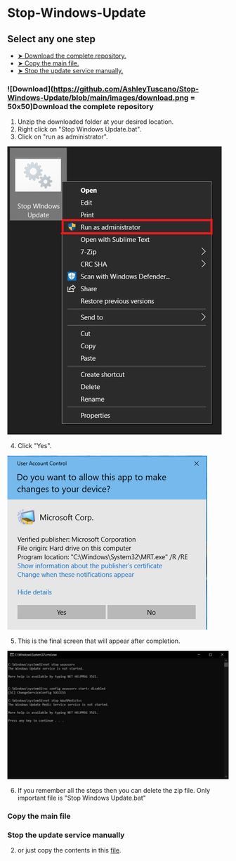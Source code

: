 # Stop-Windows-Update
## Select any one step
* [➤ Download the complete repository.](#download-the-complete-repository)
* [➤ Copy the main file.](#Copy-the-main-file)
* [➤ Stop the update service manually.](#Stop-the-update-service-manually)

### ![Download](https://github.com/AshleyTuscano/Stop-Windows-Update/blob/main/images/download.png = 50x50)Download the complete repository
1. Unzip the downloaded folder at your desired location.
2. Right click on "Stop Windows Update.bat".
3. Click on "run as administrator".

![Run as Admin](https://github.com/AshleyTuscano/Stop-Windows-Update/blob/main/images/Click%20On%20Run%20as%20Admin.jpg)

4. Click "Yes".

![Click yes](https://github.com/AshleyTuscano/Stop-Windows-Update/blob/main/images/click%20yes.png)

5. This is the final screen that will appear after completion.

![Run as Admin](https://github.com/AshleyTuscano/Stop-Windows-Update/blob/main/images/final.jpg)

6. If you remember all the steps then you can delete the zip file. Only important file is "Stop Windows Update.bat"

### Copy the main file
### Stop the update service manually
2. or just copy the contents in this [file](https://github.com/AshleyTuscano/Stop-Windows-Update/blob/main/Stop%20WIndows%20Update.bat).
